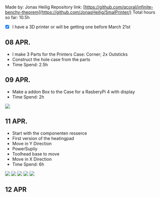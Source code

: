 Made by: Jonas Heilig
Repository link: [https://github.com/qcoral/infinite-benchy-theorem](https://github.com/JonasHeilig/SmalPrinter/)
Total hours so far: 10.5h

- [x] I have a 3D printer or will be getting one before March 21st

## 08 APR.
- I make 3 Parts for the Printers Case: Corner; 2x Outsticks
- Construct the hole case from the parts
- Time Spend: 2.5h

## 09 APR.
- Make a addon Box to the Case for a RasberyPi 4 with display
- Time Spend: 2h
<img src="https://hc-cdn.hel1.your-objectstorage.com/s/v3/b76e5faa78416fc64b0bde5aab24fcb6a1825094_day2.jpg">

## 11 APR.
- Start with the componenten resserce
- First version of the heatingpad
- Move in Y Direction
- PowerSupliy
- Toolhead base to move
- Move in X Direction
- Time Spend: 6h

<img src="https://hc-cdn.hel1.your-objectstorage.com/s/v3/b1d8b5e2a236c3a1fdbe089686d06436dc68169d_xymove.jpg">
<img src="https://hc-cdn.hel1.your-objectstorage.com/s/v3/60818fd9c534d747f278df169fccbdae6b091264_toolhead.jpg">
<img src="https://hc-cdn.hel1.your-objectstorage.com/s/v3/ac4a0343176b90cafb38e5a64275f6a2baddc6c4_ymove.jpg">
<img src="https://hc-cdn.hel1.your-objectstorage.com/s/v3/506c07a3e777b63e3c12aab3e74be82aa9cd302f_platev1.jpg">
<img src="https://hc-cdn.hel1.your-objectstorage.com/s/v3/7103fbdeec7d7cb4a75300e6959c25563aacf185_end_110425.jpg">

## 12 APR